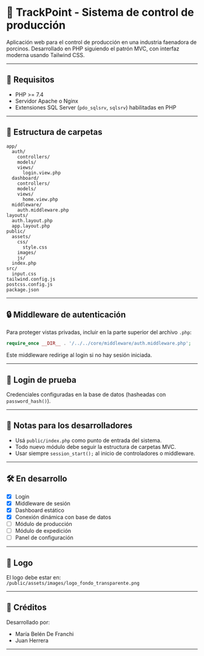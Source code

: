 # 🐖 TrackPoint - Sistema de control de producción

Aplicación web para el control de producción en una industria faenadora de porcinos. Desarrollado en PHP siguiendo el patrón MVC, con interfaz moderna usando Tailwind CSS.

---

## 🚀 Requisitos

- PHP >= 7.4
- Servidor Apache o Nginx
- Extensiones SQL Server (`pdo_sqlsrv`, `sqlsrv`) habilitadas en PHP

---

## 📁 Estructura de carpetas

```
app/
  auth/
    controllers/
    models/
    views/
      login.view.php
  dashboard/
    controllers/
    models/
    views/
      home.view.php
  middleware/
    auth.middleware.php
layouts/
  auth.layout.php
  app.layout.php
public/
  assets/
    css/
      style.css
    images/
    js/
  index.php
src/
  input.css
tailwind.config.js
postcss.config.js
package.json
```

---

## 🔒 Middleware de autenticación

Para proteger vistas privadas, incluir en la parte superior del archivo `.php`:

```php
require_once __DIR__ . '/../../core/middleware/auth.middleware.php';
```

Este middleware redirige al login si no hay sesión iniciada.

---

## 🧪 Login de prueba

Credenciales configuradas en la base de datos (hasheadas con `password_hash()`).

---

## 📌 Notas para los desarrolladores

- Usá `public/index.php` como punto de entrada del sistema.
- Todo nuevo módulo debe seguir la estructura de carpetas MVC.
- Usar siempre `session_start();` al inicio de controladores o middleware.

---

## 🛠️ En desarrollo

- [x] Login
- [x] Middleware de sesión
- [x] Dashboard estático
- [x] Conexión dinámica con base de datos
- [ ] Módulo de producción
- [ ] Módulo de expedición
- [ ] Panel de configuración

---

## 📸 Logo

El logo debe estar en:  
`/public/assets/images/logo_fondo_transparente.png`

---

## 👥 Créditos

Desarrollado por:

- María Belén De Franchi
- Juan Herrera

---